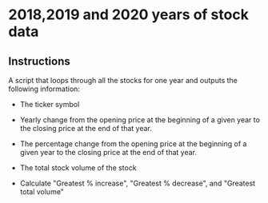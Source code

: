 # 2018,2019 and 2020 years of stock data


## Instructions

A script that loops through all the stocks for one year and outputs the following information:

* The ticker symbol

* Yearly change from the opening price at the beginning of a given year to the closing price at the    end of that year.

* The percentage change from the opening price at the beginning of a given year to the closing price at the end of that year.

* The total stock volume of the stock

* Calculate "Greatest % increase", "Greatest % decrease", and "Greatest total volume"
